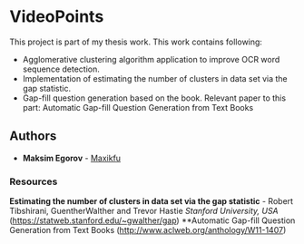 # VideoPoints
This project is part of my thesis work. 
This work contains following:
* Agglomerative clustering algorithm application to improve OCR word sequence detection.
* Implementation of estimating the number of clusters in data set via the gap statistic. 
* Gap-fill question generation based on the book. Relevant paper to this part: Automatic Gap-fill Question Generation from Text Books

## Authors
* **Maksim Egorov** - [Maxikfu](https://github.com/Maxikfu)

### Resources
**Estimating the number of clusters in data set via the gap statistic** - Robert Tibshirani, GuentherWalther and Trevor Hastie _Stanford University, USA_
(https://statweb.stanford.edu/~gwalther/gap)
**Automatic Gap-fill Question Generation from Text Books
(http://www.aclweb.org/anthology/W11-1407)
